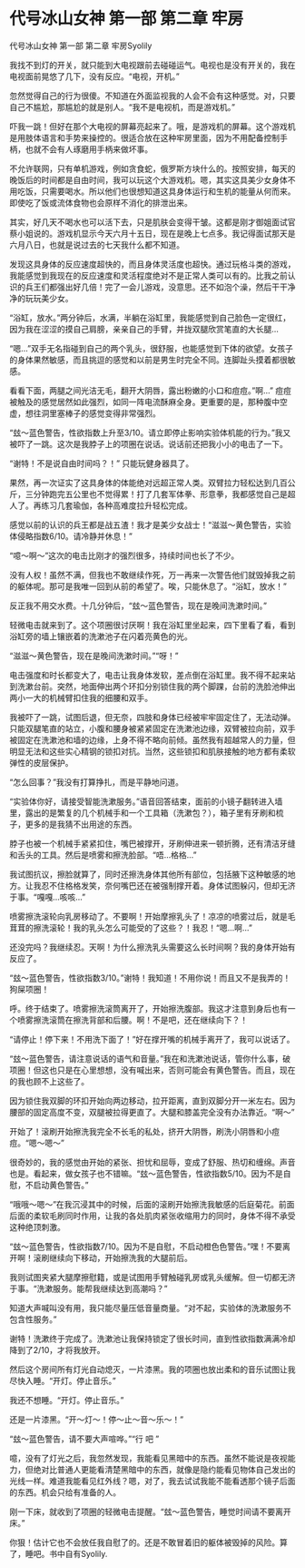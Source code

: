 # 代号冰山女神 第一部 第二章 牢房

代号冰山女神 第一部 第二章 牢房Syolily

我找不到灯的开关，就只能到大电视跟前去碰碰运气。电视也是没有开关的，我在电视面前晃悠了几下，没有反应。“电视，开机。” 

忽然觉得自己的行为很傻。不知道在外面监视我的人会不会有这种感觉。对，只要自己不尴尬，那尴尬的就是别人。“我不是电视机，而是游戏机。” 

吓我一跳！但好在那个大电视的屏幕亮起来了。哦，是游戏机的屏幕。这个游戏机是用肢体语言和手势来操控的。很适合放在这种牢房里面，因为不用配备控制手柄，也就不会有人琢磨用手柄来做坏事。

不允许联网，只有单机游戏，例如贪食蛇，俄罗斯方块什么的。按照安排，每天的晚饭后的时间都是自由时间，我可以玩这个大游戏机。嗯，其实这具美少女身体不用吃饭，只需要喝水。所以他们也很想知道这具身体运行和生机的能量从何而来。即使吃了饭或流体食物也会原样不消化的排泄出来。

其实，好几天不喝水也可以活下去，只是肌肤会变得干皱。这都是刚才御姐面试官蔡小姐说的。游戏机显示今天六月十五日，现在是晚上七点多。我记得面试那天是六月八日，也就是说过去的七天我什么都不知道。

发现这具身体的反应速度超快的，而且身体灵活度也超快。通过玩格斗类的游戏，我能感觉到我现在的反应速度和灵活程度绝对不是正常人类可以有的。比我之前认识的兵王们都强出好几倍！完了一会儿游戏，没意思。还不如泡个澡，然后干干净净的玩玩美少女。

“浴缸，放水。”两分钟后，水满，半躺在浴缸里，我能感觉到自己脸色一定很红，因为我在涩涩的摸自己肩膀，亲亲自己的手臂，并拢双腿欣赏笔直的大长腿…

“嗯…”双手无名指碰到自己的两个乳头，很舒服，也能感觉到下体的欲望。女孩子的身体果然敏感，而且挑逗的感觉和以前是男生时完全不同。连脚趾头摸着都很敏感。

看看下面，两腿之间光洁无毛，翻开大阴唇，露出粉嫩的小口和痘痘。”啊…” 痘痘被触及的感觉居然如此强烈，如同一阵电流酥麻全身。更重要的是，那种腹中空虚，想往洞里塞棒子的感觉变得非常强烈。

“玆～蓝色警告，性欲指数上升至3/10。请立即停止影响实验体机能的行为。”我又被吓了一跳。这次是我脖子上的项圈在说话。说话前还把我小小的电击了一下。

“谢特！不是说自由时间吗？！” 只能玩健身器具了。

果然，再一次证实了这具身体的体能绝对远超正常人类。双臂拉力轻松达到几百公斤，三分钟跑完五公里也不觉得累！打了几套军体拳、形意拳，我都感觉自己是超人了。再练习几套瑜伽，各种高难度拉升轻松完成。

感觉以前的认识的兵王都是战五渣！我才是美少女战士！“滋滋～黄色警告，实验体侵略指数6/10。请冷静并休息！”

“噫～啊～”这次的电击比刚才的强烈很多，持续时间也长了不少。

没有人权！虽然不满，但我也不敢继续作死，万一再来一次警告他们就毁掉我之前的躯体呢。那可是我唯一回到从前的希望了。唉，只能休息了。“浴缸，放水！”

反正我不用交水费。十几分钟后，“玆～蓝色警告，现在是晚间洗漱时间。”

轻微电击就来到了。这个项圈很讨厌啊！我在浴缸里坐起来，四下里看了看，看到浴缸旁的墙上镶嵌着的洗漱池子在闪着亮黄色的光。

“滋滋～黄色警告，现在是晚间洗漱时间。”“呀！”

电击强度和时长都变大了，电击让我身体发软，差点倒在浴缸里。我不得不起来站到洗漱台前。突然，地面伸出两个环扣分别锁住我的两个脚踝，台前的洗脸池伸出两小一大的机械臂扣住我的细腰和双手。

我被吓了一跳，试图后退，但无奈，四肢和身体已经被牢牢固定住了，无法动弹。只能双腿笔直的站立，小腹和腰身被紧紧固定在洗漱池边缘，双臂被拉向前，双手被固定在洗漱池和墙的边缘，上身不得不略向前倾。虽然我有超越常人的力量，但明显无法和这些实心精钢的锁扣对抗。当然，这些锁扣和肌肤接触的地方都有柔软弹性的皮层保护。

“怎么回事？”我没有打算挣扎，而是平静地问道。

“实验体你好，请接受智能洗漱服务。”语音回答结束，面前的小镜子翻转进入墙里，露出的是繁复的几个机械手和一个工具箱（洗漱包？），箱子里有牙刷和梳子，更多的是我猜不出用途的东西。

脖子也被一个机械手紧紧扣住，嘴巴被撑开，牙刷伸进来一顿折腾，还有清洁牙缝和舌头的工具。然后是喷雾和擦洗脸部。“唔…格格…”

我试图抗议，擦脸就算了，同时还擦洗身体其他所有部位，包括腋下这种敏感的地方。让我忍不住格格发笑，奈何嘴巴还在被强制撑开着。身体试图躲闪，但却无济于事。“嘎嘎…咳咳…”

喷雾擦洗滚轮向乳房移动了。不要啊！开始摩擦乳头了！凉凉的喷雾过后，就是毛茸茸的擦洗滚轮！我的乳头怎么可能受的了这些？！我忍！“嗯…啊…”

还没完吗？我继续忍。天啊！为什么擦洗乳头需要这么长时间啊？我的身体开始有反应了。

“玆～蓝色警告，性欲指数3/10。”谢特！我知道！不用你说！而且又不是我弄的！狗屎项圈！

呼。终于结束了。喷雾擦洗滚筒离开了，开始擦洗腹部。我这才注意到身后也有一个喷雾擦洗滚筒在擦洗背部和后腰。啊！不是吧，还在继续向下？！

“请停止！停下来！不用洗下面了！”好在撑开嘴的机械手离开了，我可以说话了。

“玆～蓝色警告，请注意说话的语气和音量。”我在和洗漱池说话，管你什么事，破项圈！但这也只是在心里想想，没有喊出来，否则可能会有黄色警告。而且，现在的我也顾不上这些了。

因为锁住我双脚的环扣开始向两边移动，拉开距离，直到双脚分开一米左右。因为腰部的固定高度不变，双腿被拉得更直了。大腿和膝盖完全没有办法靠近。“啊～”

开始了！滚刷开始擦洗我完全不长毛的私处，挤开大阴唇，刷洗小阴唇和小痘痘。“嗯～嗯～”

很奇妙的，我的感觉由开始的紧张、担忧和屈辱，变成了舒服、热切和缠绵。声音也是。看起来，做女孩子也不错嘛。“玆～蓝色警告，性欲指数5/10。因为不是自慰，不启动黄色警告。”

“哦哦～嗯～”在我沉浸其中的时候，后面的滚刷开始擦洗我敏感的后庭菊花。前面后面的柔软毛刷同时作用，让我的各处肌肉紧张收缩用力的同时，身体不得不承受这种绝顶刺激。

“玆～蓝色警告，性欲指数7/10。因为不是自慰，不启动橙色色警告。”嘿！不要离开啊！滚刷继续向下移动，开始擦洗我的大腿前后。

我则试图夹紧大腿摩擦慰籍，或是试图用手臂触碰乳房或乳头缓解。但一切都无济于事。“洗漱服务。能帮我继续达到高潮吗？”

知道大声喊叫没有用，我只能尽量压低音量商量。“对不起，实验体的洗漱服务不包含性服务。”

谢特！洗漱终于完成了。洗漱池让我保持锁定了很长时间，直到性欲指数满满冷却降到了2/10，才将我放开。

然后这个房间所有灯光自动熄灭，一片漆黑。我的项圈也放出柔和的音乐试图让我尽快入睡。“开灯。停止音乐。”

我还不想睡。“开灯。停止音乐。”

还是一片漆黑。“开～灯～！停～止～音～乐～！”

“玆～蓝色警告，请不要大声喧哗。”“行 吧 ”

噫，没有了灯光之后，我忽然发现，我能看见黑暗中的东西。虽然不能说是夜视能力，但绝对比普通人更能看清楚黑暗中的东西，就像是隐约能看见物体自己发出的光线一样。难道我能看见红外线？嗯，对了，我去试试我能不能看透那个镜子后面的东西。机会只给有准备的人。

刚一下床，就收到了项圈的轻微电击提醒。“玆～蓝色警告，睡觉时间请不要离开床。”

你狠！估计它也不会放任我自慰了的。还是不敢冒着旧的躯体被毁掉的风险。算了，睡吧。书中自有Syolily.

